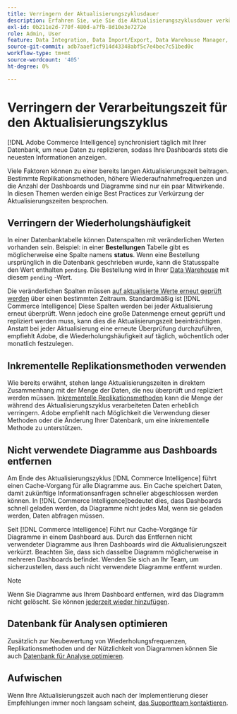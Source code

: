 ```yaml
---
title: Verringern der Aktualisierungszyklusdauer
description: Erfahren Sie, wie Sie die Aktualisierungszyklusdauer verkürzen.
exl-id: 0b211e2d-770f-480d-a7fb-8d10e3e7272e
role: Admin, User
feature: Data Integration, Data Import/Export, Data Warehouse Manager, Dashboards
source-git-commit: adb7aaef1cf914d43348abf5c7e4bec7c51bed0c
workflow-type: tm+mt
source-wordcount: '405'
ht-degree: 0%

---
```


# Verringern der Verarbeitungszeit für den Aktualisierungszyklus

[!DNL Adobe Commerce Intelligence] synchronisiert täglich mit Ihrer Datenbank, um neue Daten zu replizieren, sodass Ihre Dashboards stets die neuesten Informationen anzeigen.

Viele Faktoren können zu einer bereits langen Aktualisierungszeit beitragen. Bestimmte Replikationsmethoden, höhere Wiederaufnahmefrequenzen und die Anzahl der Dashboards und Diagramme sind nur ein paar Mitwirkende. In diesen Themen werden einige Best Practices zur Verkürzung der Aktualisierungszeiten besprochen.

## Verringern der Wiederholungshäufigkeit

In einer Datenbanktabelle können Datenspalten mit veränderlichen Werten vorhanden sein. Beispiel: in einer **Bestellungen** Tabelle gibt es möglicherweise eine Spalte namens **status**. Wenn eine Bestellung ursprünglich in die Datenbank geschrieben wurde, kann die Statusspalte den Wert enthalten `pending`. Die Bestellung wird in Ihrer [Data Warehouse](../data-analyst/data-warehouse-mgr/tour-dwm.md) mit diesem `pending` -Wert.

Die veränderlichen Spalten müssen [auf aktualisierte Werte erneut geprüft werden](../data-analyst/data-warehouse-mgr/cfg-data-rechecks.md) über einen bestimmten Zeitraum. Standardmäßig ist [!DNL Commerce Intelligence] Diese Spalten werden bei jeder Aktualisierung erneut überprüft. Wenn jedoch eine große Datenmenge erneut geprüft und repliziert werden muss, kann dies die Aktualisierungszeit beeinträchtigen. Anstatt bei jeder Aktualisierung eine erneute Überprüfung durchzuführen, empfiehlt Adobe, die Wiederholungshäufigkeit auf täglich, wöchentlich oder monatlich festzulegen.

## Inkrementelle Replikationsmethoden verwenden

Wie bereits erwähnt, stehen lange Aktualisierungszeiten in direktem Zusammenhang mit der Menge der Daten, die neu überprüft und repliziert werden müssen. [Inkrementelle Replikationsmethoden](../data-analyst/data-warehouse-mgr/cfg-replication-methods.md) kann die Menge der während des Aktualisierungszyklus verarbeiteten Daten erheblich verringern. Adobe empfiehlt nach Möglichkeit die Verwendung dieser Methoden oder die Änderung Ihrer Datenbank, um eine inkrementelle Methode zu unterstützen.

## Nicht verwendete Diagramme aus Dashboards entfernen

Am Ende des Aktualisierungszyklus [!DNL Commerce Intelligence] führt einen Cache-Vorgang für alle Diagramme aus. Ein Cache speichert Daten, damit zukünftige Informationsanfragen schneller abgeschlossen werden können. In [!DNL Commerce Intelligence]bedeutet dies, dass Dashboards schnell geladen werden, da Diagramme nicht jedes Mal, wenn sie geladen werden, Daten abfragen müssen.

Seit [!DNL Commerce Intelligence] Führt nur Cache-Vorgänge für Diagramme in einem Dashboard aus. Durch das Entfernen nicht verwendeter Diagramme aus Ihren Dashboards wird die Aktualisierungszeit verkürzt. Beachten Sie, dass sich dasselbe Diagramm möglicherweise in mehreren Dashboards befindet. Wenden Sie sich an Ihr Team, um sicherzustellen, dass auch nicht verwendete Diagramme entfernt wurden.

>[!NOTE]
>
>Wenn Sie Diagramme aus Ihrem Dashboard entfernen, wird das Diagramm nicht gelöscht. Sie können [jederzeit wieder hinzufügen](../data-user/dashboards/add-charts-dashboard.md).

## Datenbank für Analysen optimieren

Zusätzlich zur Neubewertung von Wiederholungsfrequenzen, Replikationsmethoden und der Nützlichkeit von Diagrammen können Sie auch [Datenbank für Analyse optimieren](../best-practices/opt-db-analysis.md).

## Aufwischen

Wenn Ihre Aktualisierungszeit auch nach der Implementierung dieser Empfehlungen immer noch langsam scheint, [das Supportteam kontaktieren](https://experienceleague.adobe.com/docs/commerce-knowledge-base/kb/troubleshooting/miscellaneous/mbi-service-policies.html).
